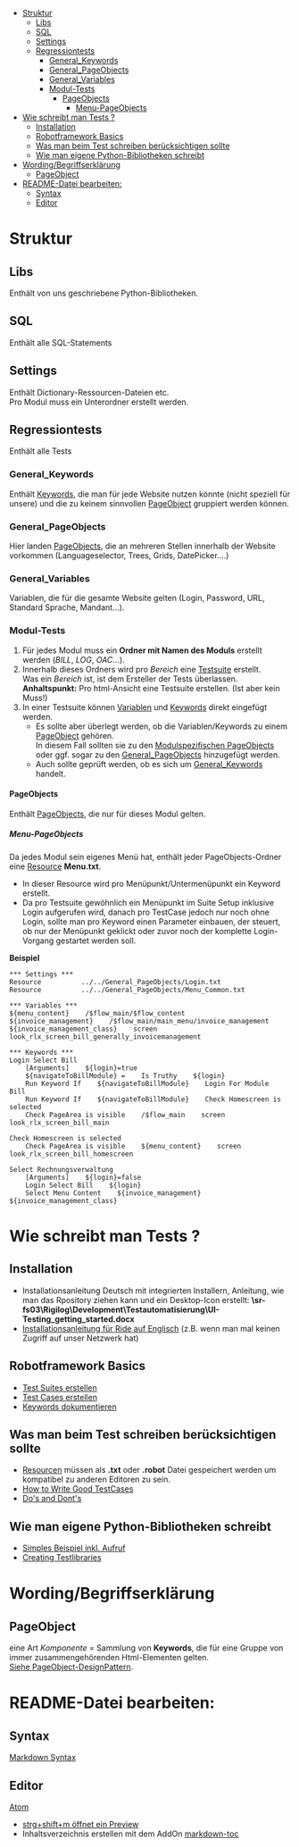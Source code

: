 <!-- TOC depthFrom:1 depthTo:6 withLinks:1 updateOnSave:1 orderedList:0 -->

- [Struktur](#robottest-struktur)
	- [Libs](#libs)
	- [SQL](#sql)
	- [Settings](#settings)
	- [Regressiontests](#regressiontests)
		- [General_Keywords](#general_keywords)
		- [General_PageObjects](#general_pageobjects)
		- [General_Variables](#general_variables)
		- [Modul-Tests](#modul-tests)
			- [PageObjects](#pageobjects)
				- [Menu-PageObjects](#menu-pageobjects)
- [Wie schreibt man Tests ?](#wie-schreibt-man-tests-)
	- [Installation](#installation)
	- [Robotframework Basics](#robotframework-basics)
	- [Was man beim Test schreiben berücksichtigen sollte](#was-man-beim-test-schreiben-berücksichtigen-sollte)
	- [Wie man eigene Python-Bibliotheken schreibt](#wie-man-eigene-python-bibliotheken-schreibt)
- [Wording/Begriffserklärung](#wordingbegriffserklärung)
	- [PageObject](#pageobject)
- [README-Datei bearbeiten:](#readme-datei-bearbeiten)
	- [Syntax](#syntax)
	- [Editor](#editor)

<!-- /TOC -->

# Struktur

## Libs
Enthält von uns geschriebene Python-Bibliotheken.

## SQL
Enthält alle SQL-Statements

## Settings
Enthält Dictionary-Ressourcen-Dateien etc. <br>
Pro Modul muss ein Unterordner erstellt werden.

## Regressiontests
Enthält alle Tests

### General_Keywords  
<a name="General_Keywords"></a>Enthält [Keywords](http://robotframework.org/robotframework/latest/RobotFrameworkUserGuide.html#creating-user-keywords), die man für jede Website nutzen könnte (nicht speziell für unsere) und die zu keinem sinnvollen  [PageObject](#PageObject) gruppiert werden können.

### General_PageObjects  
<a name="General_PageObjects"></a>Hier landen [PageObjects](#PageObject), die an mehreren Stellen innerhalb der Website vorkommen (Languageselector, Trees, Grids, DatePicker....)

### General_Variables
Variablen, die für die gesamte Website gelten (Login, Password, URL, Standard Sprache, Mandant...).

### Modul-Tests
1. Für jedes Modul muss ein **Ordner mit Namen des Moduls** erstellt werden (_BILL_, _LOG_, _OAC_...).<br>
2. Innerhalb dieses Ordners wird pro _Bereich_ eine [Testsuite](http://robotframework.org/robotframework/latest/RobotFrameworkUserGuide.html#creating-test-suites) erstellt. <br>
Was ein _Bereich_ ist, ist dem Ersteller der Tests überlassen. <br>
**Anhaltspunkt:** Pro html-Ansicht eine Testsuite erstellen. (Ist aber kein Muss!)
3. In einer Testsuite können [Variablen](http://robotframework.org/robotframework/latest/RobotFrameworkUserGuide.html#variables) und [Keywords](http://robotframework.org/robotframework/latest/RobotFrameworkUserGuide.html#creating-user-keywords) direkt eingefügt werden.
    * Es sollte aber überlegt werden, ob die Variablen/Keywords zu einem [PageObject](#PageObject) gehören.<br>In diesem Fall sollten sie zu den [Modulspezifischen PageObjects](#ModulPageObjects) oder ggf. sogar zu den [General_PageObjects](#General_PageObjects) hinzugefügt werden.
    * Auch sollte geprüft werden, ob es sich um [General_Keywords](#General_Keywords) handelt.

#### PageObjects  
<a name="ModulPageObjects"></a>Enthält [PageObjects](#PageObject), die nur für dieses Modul gelten.<br>
##### Menu-PageObjects
Da jedes Modul sein eigenes Menü hat, enthält jeder PageObjects-Ordner eine [Resource](http://robotframework.org/robotframework/latest/RobotFrameworkUserGuide.html#resource-files) **Menu.txt**.<br>
- In dieser Resource wird pro Menüpunkt/Untermenüpunkt ein Keyword erstellt.<br>
- Da pro Testsuite gewöhnlich ein Menüpunkt im Suite Setup inklusive Login aufgerufen wird, danach pro TestCase jedoch nur noch ohne Login, sollte man pro Keyword einen Parameter einbauen, der steuert, ob nur der Menüpunkt geklickt oder zuvor noch der komplette Login-Vorgang gestartet werden soll.

**Beispiel**
```robotframework
*** Settings ***
Resource          ../../General_PageObjects/Login.txt
Resource          ../../General_PageObjects/Menu_Common.txt

*** Variables ***
${menu_content}    /$flow_main/$flow_content
${invoice_management}    /$flow_main/main_menu/invoice_management
${invoice_management_class}    screen look_rlx_screen_bill_generally_invoicemanagement

*** Keywords ***
Login Select Bill
    [Arguments]    ${login}=true
    ${navigateToBillModule} =    Is Truthy    ${login}
    Run Keyword If    ${navigateToBillModule}    Login For Module    Bill
    Run Keyword If    ${navigateToBillModule}    Check Homescreen is selected
    Check PageArea is visible    /$flow_main    screen look_rlx_screen_bill_main

Check Homescreen is selected
    Check PageArea is visible    ${menu_content}    screen look_rlx_screen_bill_homescreen

Select Rechnungsverwaltung
    [Arguments]    ${login}=false
    Login Select Bill    ${login}
    Select Menu Content    ${invoice_management}    ${invoice_management_class}
```

# Wie schreibt man Tests ?
## Installation
- Installationsanleitung Deutsch mit integrierten Installern, Anleitung, wie man das Rpository ziehen kann und ein Desktop-Icon erstellt: **\\sr-fs03\Rigilog\Development\Testautomatisierung\UI-Testing_getting_started.docx**  
- [Installationsanleitung für Ride auf Englisch](https://www.swtestacademy.com/getting-started-robotframework/) (z.B. wenn man mal keinen Zugriff auf unser Netzwerk hat)

## Robotframework Basics
- [Test Suites erstellen](https://github.com/robotframework/robotframework/blob/master/doc/userguide/src/CreatingTestData/CreatingTestSuites.rst)
- [Test Cases erstellen](https://github.com/robotframework/robotframework/blob/master/doc/userguide/src/CreatingTestData/CreatingTestCases.rst)
- [Keywords dokumentieren](http://robotframework.org/robotframework/latest/RobotFrameworkUserGuide.html#id353)

## Was man beim Test schreiben berücksichtigen sollte
- [Resourcen](http://robotframework.org/robotframework/latest/RobotFrameworkUserGuide.html#resource-files) müssen als **.txt** oder **.robot** Datei gespeichert werden um kompatibel zu anderen Editoren zu sein.
- [How to Write Good TestCases](https://github.com/robotframework/HowToWriteGoodTestCases/blob/master/HowToWriteGoodTestCases.rst)
- [Do's and Dont's](https://de.slideshare.net/pekkaklarck/robot-framework-dos-and-donts)

## Wie man eigene Python-Bibliotheken schreibt
- [Simples Beispiel inkl. Aufruf](https://stackoverflow.com/questions/27039016/how-to-create-a-custom-python-code-library-for-the-robot-framework)
- [Creating Testlibraries](http://robotframework.org/robotframework/latest/RobotFrameworkUserGuide.html#creating-test-libraries)

# Wording/Begriffserklärung
## PageObject
<a name="PageObject"></a> eine Art _Komponente_ = Sammlung von **Keywords**, die für eine Gruppe von immer zusammengehörenden Html-Elementen gelten.<br>
[Siehe PageObject-DesignPattern](https://martinfowler.com/bliki/PageObject.html).


# README-Datei bearbeiten:
## Syntax
[Markdown Syntax](https://guides.github.com/features/mastering-markdown/)
## Editor
[Atom](https://atom.io/)
- [strg+shift+m öffnet ein Preview](https://guides.github.com/features/mastering-markdown/)
- Inhaltsverzeichnis erstellen mit dem AddOn [markdown-toc](https://atom.io/packages/markdown-toc)
